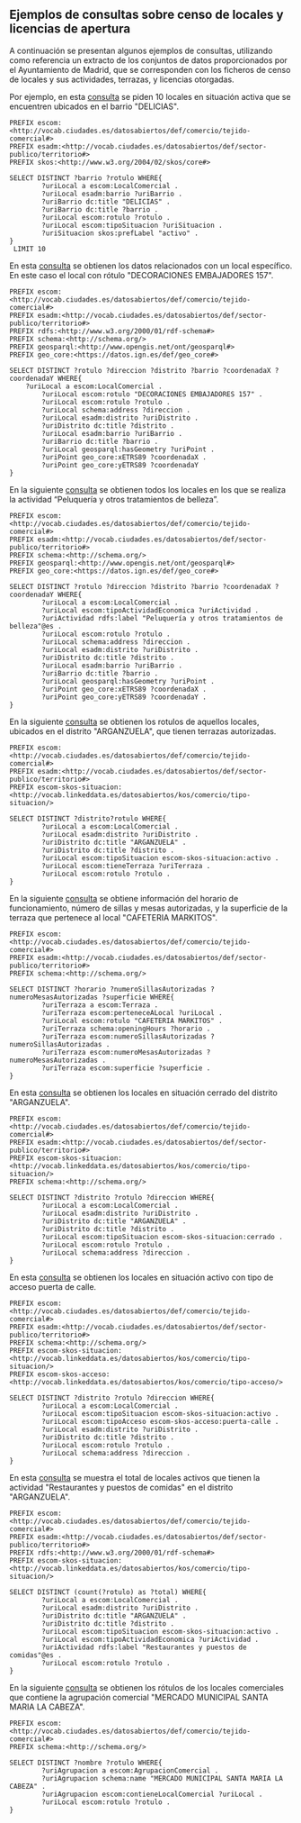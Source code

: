 ## Ejemplos de consultas sobre censo de locales y licencias de apertura

A continuación se presentan algunos ejemplos de consultas, utilizando como referencia un extracto de los conjuntos de datos proporcionados por el Ayuntamiento de Madrid, que se corresponden con los ficheros de censo de locales y sus actividades, terrazas, y licencias otorgadas.

Por ejemplo, en esta [consulta](http://ciudadesabiertas.linkeddata.es/sparql?default-graph-uri=http%3A%2F%2Fciudadesabiertas.linkeddata.es%2Fcenso-locales&query=PREFIX+escom%3A%3Chttp%3A%2F%2Fvocab.linkeddata.es%2Fdatosabiertos%2Fdef%2Fcomercio%2Ftejido-comercial%23%3E%0D%0APREFIX+esadm%3A%3Chttp%3A%2F%2Fvocab.linkeddata.es%2Fdatosabiertos%2Fdef%2Fsector-publico%2Fterritorio%23%3E%0D%0APREFIX+skos%3A%3Chttp%3A%2F%2Fwww.w3.org%2F2004%2F02%2Fskos%2Fcore%23%3E%0D%0A%0D%0ASELECT+DISTINCT+%3Fbarrio+%3Frotulo+WHERE%7B%0D%0A++++++++%3FuriLocal+a+escom%3ALocalComercial+.%0D%0A++++++++%3FuriLocal+esadm%3Abarrio+%3FuriBarrio+.%0D%0A++++++++%3FuriBarrio+dc%3Atitle+%22DELICIAS%22+.%0D%0A++++++++%3FuriBarrio+dc%3Atitle+%3Fbarrio+.%0D%0A++++++++%3FuriLocal+escom%3Arotulo+%3Frotulo+.%0D%0A++++++++%3FuriLocal+escom%3AtipoSituacion+%3FuriSituacion+.%0D%0A++++++++%0D%0A%7D%0D%0A+LIMIT+10&format=text%2Fhtml&timeout=0&debug=on) se piden 10 locales en situación activa que se encuentren ubicados en el barrio "DELICIAS".  
```
PREFIX escom:<http://vocab.ciudades.es/datosabiertos/def/comercio/tejido-comercial#>
PREFIX esadm:<http://vocab.ciudades.es/datosabiertos/def/sector-publico/territorio#>
PREFIX skos:<http://www.w3.org/2004/02/skos/core#>

SELECT DISTINCT ?barrio ?rotulo WHERE{
        ?uriLocal a escom:LocalComercial .
        ?uriLocal esadm:barrio ?uriBarrio .
        ?uriBarrio dc:title "DELICIAS" .
        ?uriBarrio dc:title ?barrio .
        ?uriLocal escom:rotulo ?rotulo .
        ?uriLocal escom:tipoSituacion ?uriSituacion .
        ?uriSituacion skos:prefLabel "activo" .         
}
 LIMIT 10
```
En esta [consulta](http://ciudadesabiertas.linkeddata.es/sparql?default-graph-uri=http%3A%2F%2Fciudadesabiertas.linkeddata.es%2Fcenso-locales&query=PREFIX+escom%3A%3Chttp%3A%2F%2Fvocab.linkeddata.es%2Fdatosabiertos%2Fdef%2Fcomercio%2Ftejido-comercial%23%3E%0D%0APREFIX+esadm%3A%3Chttp%3A%2F%2Fvocab.linkeddata.es%2Fdatosabiertos%2Fdef%2Fsector-publico%2Fterritorio%23%3E%0D%0APREFIX+schema%3A%3Chttp%3A%2F%2Fschema.org%2F%3E%0D%0A%0D%0ASELECT+DISTINCT+%3Frotulo+%3Fdireccion+%3Fdistrito+%3Fbarrio+WHERE%7B%0D%0A%09%3FuriLocal+a+escom%3ALocalComercial+.%0D%0A++++++++%3FuriLocal+escom%3Arotulo+%22DECORACIONES+EMBAJADORES+157%22+.%0D%0A++++++++%3FuriLocal+escom%3Arotulo+%3Frotulo+.%0D%0A++++++++%3FuriLocal+schema%3Aaddress+%3Fdireccion+.%0D%0A++++++++%3FuriLocal+esadm%3Adistrito+%3FuriDistrito+.%0D%0A++++++++%3FuriDistrito+dc%3Atitle+%3Fdistrito+.%0D%0A++++++++%3FuriLocal+esadm%3Abarrio+%3FuriBarrio+.%0D%0A++++++++%3FuriBarrio+dc%3Atitle+%3Fbarrio+.%0D%0A%0D%0A%7D+limit+10%0D%0A&format=text%2Fhtml&timeout=0&debug=on) se obtienen los datos relacionados con un local específico. En este caso el local con rótulo "DECORACIONES EMBAJADORES 157".

```
PREFIX escom:<http://vocab.ciudades.es/datosabiertos/def/comercio/tejido-comercial#>
PREFIX esadm:<http://vocab.ciudades.es/datosabiertos/def/sector-publico/territorio#>
PREFIX rdfs:<http://www.w3.org/2000/01/rdf-schema#>
PREFIX schema:<http://schema.org/>
PREFIX geosparql:<http://www.opengis.net/ont/geosparql#>
PREFIX geo_core:<https://datos.ign.es/def/geo_core#>

SELECT DISTINCT ?rotulo ?direccion ?distrito ?barrio ?coordenadaX ?coordenadaY WHERE{
	?uriLocal a escom:LocalComercial .
        ?uriLocal escom:rotulo "DECORACIONES EMBAJADORES 157" .
        ?uriLocal escom:rotulo ?rotulo .
        ?uriLocal schema:address ?direccion .
        ?uriLocal esadm:distrito ?uriDistrito .
        ?uriDistrito dc:title ?distrito .
        ?uriLocal esadm:barrio ?uriBarrio .
        ?uriBarrio dc:title ?barrio .
        ?uriLocal geosparql:hasGeometry ?uriPoint .
        ?uriPoint geo_core:xETRS89 ?coordenadaX .
        ?uriPoint geo_core:yETRS89 ?coordenadaY
}

```

En la siguiente [consulta](http://ciudadesabiertas.linkeddata.es/sparql?default-graph-uri=http%3A%2F%2Fciudadesabiertas.linkeddata.es%2Fcenso-locales&query=PREFIX+escom%3A%3Chttp%3A%2F%2Fvocab.linkeddata.es%2Fdatosabiertos%2Fdef%2Fcomercio%2Ftejido-comercial%23%3E%0D%0APREFIX+esadm%3A%3Chttp%3A%2F%2Fvocab.linkeddata.es%2Fdatosabiertos%2Fdef%2Fsector-publico%2Fterritorio%23%3E%0D%0APREFIX+schema%3A%3Chttp%3A%2F%2Fschema.org%2F%3E%0D%0APREFIX+geosparql%3A%3Chttp%3A%2F%2Fwww.opengis.net%2Font%2Fgeosparql%23%3E%0D%0APREFIX+geo_core%3A%3Chttps%3A%2F%2Fdatos.ign.es%2Fdef%2Fgeo_core%23%3E%0D%0A%0D%0ASELECT+DISTINCT+%3Frotulo+%3Fdireccion+%3Fdistrito+%3Fbarrio+%3FcoordenadaX+%3FcoordenadaY+WHERE%7B%0D%0A%09%3FuriLocal+a+escom%3ALocalComercial+.%0D%0A++++++++%3FuriLocal+escom%3AtipoActividadEconomica+%3Chttp%3A%2F%2Fvocab.linkeddata.es%2Fdatosabiertos%2Fkos%2Fcomercio%2Fcnae%2FCod4%2F9602%3E+.%0D%0A++++++++%3FuriLocal+escom%3Arotulo+%3Frotulo+.%0D%0A++++++++%3FuriLocal+schema%3Aaddress+%3Fdireccion+.%0D%0A++++++++%3FuriLocal+esadm%3Adistrito+%3FuriDistrito+.%0D%0A++++++++%3FuriDistrito+dc%3Atitle+%3Fdistrito+.%0D%0A++++++++%3FuriLocal+esadm%3Abarrio+%3FuriBarrio+.%0D%0A++++++++%3FuriBarrio+dc%3Atitle+%3Fbarrio+.%0D%0A++++++++%3FuriLocal+geosparql%3AhasGeometry+%3FuriPoint+.%0D%0A++++++++%3FuriPoint+geo_core%3AxETRS89+%3FcoordenadaX+.%0D%0A++++++++%3FuriPoint+geo_core%3AyETRS89+%3FcoordenadaY+++++++%0D%0A%7D%0D%0A&format=text%2Fhtml&timeout=0&debug=on) se obtienen todos los locales en los que se realiza la actividad “Peluquería y otros tratamientos de belleza”.

```
PREFIX escom:<http://vocab.ciudades.es/datosabiertos/def/comercio/tejido-comercial#>
PREFIX esadm:<http://vocab.ciudades.es/datosabiertos/def/sector-publico/territorio#>
PREFIX schema:<http://schema.org/>
PREFIX geosparql:<http://www.opengis.net/ont/geosparql#>
PREFIX geo_core:<https://datos.ign.es/def/geo_core#>

SELECT DISTINCT ?rotulo ?direccion ?distrito ?barrio ?coordenadaX ?coordenadaY WHERE{
        ?uriLocal a escom:LocalComercial .
        ?uriLocal escom:tipoActividadEconomica ?uriActividad .     
        ?uriActividad rdfs:label "Peluquería y otros tratamientos de belleza"@es .
        ?uriLocal escom:rotulo ?rotulo .
        ?uriLocal schema:address ?direccion .
        ?uriLocal esadm:distrito ?uriDistrito .
        ?uriDistrito dc:title ?distrito .
        ?uriLocal esadm:barrio ?uriBarrio .
        ?uriBarrio dc:title ?barrio .
        ?uriLocal geosparql:hasGeometry ?uriPoint .
        ?uriPoint geo_core:xETRS89 ?coordenadaX .
        ?uriPoint geo_core:yETRS89 ?coordenadaY .      
}
```
En la siguiente [consulta](http://ciudadesabiertas.linkeddata.es/sparql?default-graph-uri=http%3A%2F%2Fciudadesabiertas.linkeddata.es%2Fcenso-locales&query=PREFIX+escom%3A%3Chttp%3A%2F%2Fvocab.linkeddata.es%2Fdatosabiertos%2Fdef%2Fcomercio%2Ftejido-comercial%23%3E%0D%0APREFIX+esadm%3A%3Chttp%3A%2F%2Fvocab.linkeddata.es%2Fdatosabiertos%2Fdef%2Fsector-publico%2Fterritorio%23%3E%0D%0APREFIX+escom-skos-situacion%3A%3Chttp%3A%2F%2Fvocab.linkeddata.es%2Fdatosabiertos%2Fkos%2Fcomercio%2Ftipo-situacion%2F%3E%0D%0A%0D%0ASELECT+DISTINCT+%3Fdistrito%3Frotulo+WHERE%7B%0D%0A++++++++%3FuriLocal+a+escom%3ALocalComercial+.%0D%0A++++++++%3FuriLocal+esadm%3Adistrito+%3FuriDistrito+.%0D%0A++++++++%3FuriDistrito+dc%3Atitle+%22ARGANZUELA%22+.%0D%0A++++++++%3FuriDistrito+dc%3Atitle+%3Fdistrito+.%0D%0A++++++++%3FuriLocal+escom%3AtipoSituacion+escom-skos-situacion%3Aactivo+.%0D%0A++++++++%3FuriLocal+escom%3AtieneTerraza+%3FuriTerraza+.%0D%0A++++++++%3FuriLocal+escom%3Arotulo+%3Frotulo+.%0D%0A%7D%0D%0A&format=text%2Fhtml&timeout=0&debug=on) se obtienen los rotulos de aquellos locales, ubicados en el distrito "ARGANZUELA", que tienen terrazas autorizadas.

```
PREFIX escom:<http://vocab.ciudades.es/datosabiertos/def/comercio/tejido-comercial#>
PREFIX esadm:<http://vocab.ciudades.es/datosabiertos/def/sector-publico/territorio#>
PREFIX escom-skos-situacion:<http://vocab.linkeddata.es/datosabiertos/kos/comercio/tipo-situacion/>

SELECT DISTINCT ?distrito?rotulo WHERE{
        ?uriLocal a escom:LocalComercial .
        ?uriLocal esadm:distrito ?uriDistrito .
        ?uriDistrito dc:title "ARGANZUELA" .
        ?uriDistrito dc:title ?distrito .
        ?uriLocal escom:tipoSituacion escom-skos-situacion:activo .
        ?uriLocal escom:tieneTerraza ?uriTerraza .
        ?uriLocal escom:rotulo ?rotulo .
}
```
En la siguiente [consulta](http://ciudadesabiertas.linkeddata.es/sparql?default-graph-uri=http%3A%2F%2Fciudadesabiertas.linkeddata.es%2Fcenso-locales&query=PREFIX+escom%3A%3Chttp%3A%2F%2Fvocab.linkeddata.es%2Fdatosabiertos%2Fdef%2Fcomercio%2Ftejido-comercial%23%3E%0D%0APREFIX+esadm%3A%3Chttp%3A%2F%2Fvocab.linkeddata.es%2Fdatosabiertos%2Fdef%2Fsector-publico%2Fterritorio%23%3E%0D%0APREFIX+schema%3A%3Chttp%3A%2F%2Fschema.org%2F%3E%0D%0A%0D%0ASELECT+DISTINCT+%3Fhorario+%3FnumeroSillasAutorizadas+%3FnumeroMesasAutorizadas+%3Fsuperficie+WHERE%7B%0D%0A++++++++%3FuriTerraza+a+escom%3ATerraza+.%0D%0A++++++++%3FuriTerraza+escom%3AperteneceALocal+%3FuriLocal+.%0D%0A++++++++%3FuriLocal+escom%3Arotulo+%22CAFETERIA+MARKITOS%22+.%0D%0A++++++++%3FuriTerraza+schema%3AopeningHours+%3Fhorario+.%0D%0A++++++++%3FuriTerraza+escom%3AnumeroSillasAutorizadas+%3FnumeroSillasAutorizadas+.%0D%0A++++++++%3FuriTerraza+escom%3AnumeroMesasAutorizadas+%3FnumeroMesasAutorizadas+.%0D%0A++++++++%3FuriTerraza+escom%3Asuperficie+%3Fsuperficie+.+++%0D%0A%7D&format=text%2Fhtml&timeout=0&debug=on) se obtiene información del horario de funcionamiento, número de sillas y mesas autorizadas, y la superficie de la terraza que pertenece al local "CAFETERIA MARKITOS".

```
PREFIX escom:<http://vocab.ciudades.es/datosabiertos/def/comercio/tejido-comercial#>
PREFIX esadm:<http://vocab.ciudades.es/datosabiertos/def/sector-publico/territorio#>
PREFIX schema:<http://schema.org/>

SELECT DISTINCT ?horario ?numeroSillasAutorizadas ?numeroMesasAutorizadas ?superficie WHERE{
        ?uriTerraza a escom:Terraza .
        ?uriTerraza escom:perteneceALocal ?uriLocal .
        ?uriLocal escom:rotulo "CAFETERIA MARKITOS" .
        ?uriTerraza schema:openingHours ?horario .
        ?uriTerraza escom:numeroSillasAutorizadas ?numeroSillasAutorizadas .
        ?uriTerraza escom:numeroMesasAutorizadas ?numeroMesasAutorizadas .
        ?uriTerraza escom:superficie ?superficie .   
}
```
En esta [consulta](http://ciudadesabiertas.linkeddata.es/sparql?default-graph-uri=http%3A%2F%2Fciudadesabiertas.linkeddata.es%2Fcenso-locales&query=PREFIX+escom%3A%3Chttp%3A%2F%2Fvocab.linkeddata.es%2Fdatosabiertos%2Fdef%2Fcomercio%2Ftejido-comercial%23%3E%0D%0APREFIX+esadm%3A%3Chttp%3A%2F%2Fvocab.linkeddata.es%2Fdatosabiertos%2Fdef%2Fsector-publico%2Fterritorio%23%3E%0D%0APREFIX+escom-skos-situacion%3A%3Chttp%3A%2F%2Fvocab.linkeddata.es%2Fdatosabiertos%2Fkos%2Fcomercio%2Ftipo-situacion%2F%3E%0D%0APREFIX+schema%3A%3Chttp%3A%2F%2Fschema.org%2F%3E%0D%0A%0D%0ASELECT+DISTINCT+%3Fdistrito+%3Frotulo+%3Fdireccion+WHERE%7B%0D%0A++++++++%3FuriLocal+a+escom%3ALocalComercial+.%0D%0A++++++++%3FuriLocal+esadm%3Adistrito+%3FuriDistrito+.%0D%0A++++++++%3FuriDistrito+dc%3Atitle+%22ARGANZUELA%22+.%0D%0A++++++++%3FuriDistrito+dc%3Atitle+%3Fdistrito+.%0D%0A++++++++%3FuriLocal+escom%3AtipoSituacion+escom-skos-situacion%3Acerrado+.%0D%0A++++++++%3FuriLocal+escom%3Arotulo+%3Frotulo+.%0D%0A++++++++%3FuriLocal+schema%3Aaddress+%3Fdireccion+.%0D%0A%7D%0D%0A&format=text%2Fhtml&timeout=0&debug=on) se obtienen los locales en situación cerrado del distrito "ARGANZUELA".
```
PREFIX escom:<http://vocab.ciudades.es/datosabiertos/def/comercio/tejido-comercial#>
PREFIX esadm:<http://vocab.ciudades.es/datosabiertos/def/sector-publico/territorio#>
PREFIX escom-skos-situacion:<http://vocab.linkeddata.es/datosabiertos/kos/comercio/tipo-situacion/>
PREFIX schema:<http://schema.org/>

SELECT DISTINCT ?distrito ?rotulo ?direccion WHERE{
        ?uriLocal a escom:LocalComercial .
        ?uriLocal esadm:distrito ?uriDistrito .
        ?uriDistrito dc:title "ARGANZUELA" .
        ?uriDistrito dc:title ?distrito .
        ?uriLocal escom:tipoSituacion escom-skos-situacion:cerrado .
        ?uriLocal escom:rotulo ?rotulo .
        ?uriLocal schema:address ?direccion .
}
```
En esta [consulta](http://ciudadesabiertas.linkeddata.es/sparql?default-graph-uri=http%3A%2F%2Fciudadesabiertas.linkeddata.es%2Fcenso-locales&query=PREFIX+escom%3A%3Chttp%3A%2F%2Fvocab.linkeddata.es%2Fdatosabiertos%2Fdef%2Fcomercio%2Ftejido-comercial%23%3E%0D%0APREFIX+esadm%3A%3Chttp%3A%2F%2Fvocab.linkeddata.es%2Fdatosabiertos%2Fdef%2Fsector-publico%2Fterritorio%23%3E%0D%0APREFIX+schema%3A%3Chttp%3A%2F%2Fschema.org%2F%3E%0D%0APREFIX+escom-skos-situacion%3A%3Chttp%3A%2F%2Fvocab.linkeddata.es%2Fdatosabiertos%2Fkos%2Fcomercio%2Ftipo-situacion%2F%3E%0D%0APREFIX+escom-skos-acceso%3A%3Chttp%3A%2F%2Fvocab.linkeddata.es%2Fdatosabiertos%2Fkos%2Fcomercio%2Ftipo-acceso%2F%3E%0D%0A%0D%0ASELECT+DISTINCT+%3Fdistrito+%3Frotulo+%3Fdireccion+WHERE%7B%0D%0A++++++++%3FuriLocal+a+escom%3ALocalComercial+.%0D%0A++++++++%3FuriLocal+escom%3AtipoSituacion+escom-skos-situacion%3Aactivo+.%0D%0A++++++++%3FuriLocal+escom%3AtipoAcceso+escom-skos-acceso%3Apuerta-calle+.%0D%0A++++++++%3FuriLocal+esadm%3Adistrito+%3FuriDistrito+.%0D%0A++++++++%3FuriDistrito+dc%3Atitle+%3Fdistrito+.%0D%0A++++++++%3FuriLocal+escom%3Arotulo+%3Frotulo+.%0D%0A++++++++%3FuriLocal+schema%3Aaddress+%3Fdireccion+.%0D%0A%7D%0D%0A&format=text%2Fhtml&timeout=0&debug=on) se obtienen los locales en situación activo con tipo de acceso puerta de calle.

```
PREFIX escom:<http://vocab.ciudades.es/datosabiertos/def/comercio/tejido-comercial#>
PREFIX esadm:<http://vocab.ciudades.es/datosabiertos/def/sector-publico/territorio#>
PREFIX schema:<http://schema.org/>
PREFIX escom-skos-situacion:<http://vocab.linkeddata.es/datosabiertos/kos/comercio/tipo-situacion/>
PREFIX escom-skos-acceso:<http://vocab.linkeddata.es/datosabiertos/kos/comercio/tipo-acceso/>

SELECT DISTINCT ?distrito ?rotulo ?direccion WHERE{
        ?uriLocal a escom:LocalComercial .
        ?uriLocal escom:tipoSituacion escom-skos-situacion:activo .
        ?uriLocal escom:tipoAcceso escom-skos-acceso:puerta-calle .
        ?uriLocal esadm:distrito ?uriDistrito .
        ?uriDistrito dc:title ?distrito .
        ?uriLocal escom:rotulo ?rotulo .
        ?uriLocal schema:address ?direccion .
}
```
En esta [consulta](http://ciudadesabiertas.linkeddata.es/sparql?default-graph-uri=http%3A%2F%2Fciudadesabiertas.linkeddata.es%2Fcenso-locales&query=PREFIX+escom%3A%3Chttp%3A%2F%2Fvocab.linkeddata.es%2Fdatosabiertos%2Fdef%2Fcomercio%2Ftejido-comercial%23%3E%0D%0APREFIX+esadm%3A%3Chttp%3A%2F%2Fvocab.linkeddata.es%2Fdatosabiertos%2Fdef%2Fsector-publico%2Fterritorio%23%3E%0D%0APREFIX+escom-skos-situacion%3A%3Chttp%3A%2F%2Fvocab.linkeddata.es%2Fdatosabiertos%2Fkos%2Fcomercio%2Ftipo-situacion%2F%3E%0D%0A+%0D%0ASELECT+DISTINCT+%28count%28%3Frotulo%29+as+%3Ftotal%29+WHERE%7B%0D%0A++++++++%3FuriLocal+a+escom%3ALocalComercial+.%0D%0A++++++++%3FuriLocal+esadm%3Adistrito+%3FuriDistrito+.%0D%0A++++++++%3FuriDistrito+dc%3Atitle+%22ARGANZUELA%22+.%0D%0A++++++++%3FuriDistrito+dc%3Atitle+%3Fdistrito+.%0D%0A++++++++%3FuriLocal+escom%3AtipoSituacion+escom-skos-situacion%3Aactivo+.%0D%0A++++++++%3FuriLocal+escom%3AtipoActividadEconomica+%3Chttp%3A%2F%2Fvocab.linkeddata.es%2Fdatosabiertos%2Fkos%2Fcomercio%2Fcnae%2FCod4%2F5610%3E+.%0D%0A++++++++%3FuriLocal+escom%3AtipoActividadEconomica+%3FuriActividad+.%0D%0A++++++++%3FuriLocal+escom%3Arotulo+%3Frotulo+.+++++++%0D%0A%7D%0D%0A&format=text%2Fhtml&timeout=0&debug=on) se muestra el total de locales activos que tienen la actividad "Restaurantes y puestos de comidas" en el distrito "ARGANZUELA".

```
PREFIX escom:<http://vocab.ciudades.es/datosabiertos/def/comercio/tejido-comercial#>
PREFIX esadm:<http://vocab.ciudades.es/datosabiertos/def/sector-publico/territorio#>
PREFIX rdfs:<http://www.w3.org/2000/01/rdf-schema#>
PREFIX escom-skos-situacion:<http://vocab.linkeddata.es/datosabiertos/kos/comercio/tipo-situacion/>

SELECT DISTINCT (count(?rotulo) as ?total) WHERE{
        ?uriLocal a escom:LocalComercial .
        ?uriLocal esadm:distrito ?uriDistrito .
        ?uriDistrito dc:title "ARGANZUELA" .
        ?uriDistrito dc:title ?distrito .
        ?uriLocal escom:tipoSituacion escom-skos-situacion:activo .
        ?uriLocal escom:tipoActividadEconomica ?uriActividad .
        ?uriActividad rdfs:label "Restaurantes y puestos de comidas"@es .
        ?uriLocal escom:rotulo ?rotulo .       
}
```
En la siguiente [consulta](http://ciudadesabiertas.linkeddata.es/sparql?default-graph-uri=http%3A%2F%2Fciudadesabiertas.linkeddata.es%2Fcenso-locales&query=PREFIX+escom%3A%3Chttp%3A%2F%2Fvocab.linkeddata.es%2Fdatosabiertos%2Fdef%2Fcomercio%2Ftejido-comercial%23%3E%0D%0APREFIX+schema%3A%3Chttp%3A%2F%2Fschema.org%2F%3E%0D%0A%0D%0ASELECT+DISTINCT+%3Frotulo+WHERE%7B%0D%0A++++++++%3FuriAgrupacion+a+escom%3AAgrupacionComercial+.%0D%0A%3FuriAgrupacion+schema%3Aname+%22MERCADO+MUNICIPAL+SANTA+MARIA+LA+CABEZA%22+.%0D%0A++++++++%3FuriAgrupacion+escom%3AcontieneLocalComercial+%3FuriLocal+.%0D%0A++++++++%3FuriLocal+escom%3Arotulo+%3Frotulo+.%0D%0A%7D&format=text%2Fhtml&timeout=0&debug=on) se obtienen los rótulos de los locales comerciales que contiene la agrupación comercial "MERCADO MUNICIPAL SANTA MARIA LA CABEZA".

```
PREFIX escom:<http://vocab.ciudades.es/datosabiertos/def/comercio/tejido-comercial#>
PREFIX schema:<http://schema.org/>

SELECT DISTINCT ?nombre ?rotulo WHERE{
        ?uriAgrupacion a escom:AgrupacionComercial .
        ?uriAgrupacion schema:name "MERCADO MUNICIPAL SANTA MARIA LA CABEZA" .
        ?uriAgrupacion escom:contieneLocalComercial ?uriLocal .
        ?uriLocal escom:rotulo ?rotulo .
}
```
